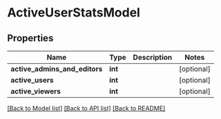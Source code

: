 # ActiveUserStatsModel

## Properties
Name | Type | Description | Notes
------------ | ------------- | ------------- | -------------
**active_admins_and_editors** | **int** |  | [optional] 
**active_users** | **int** |  | [optional] 
**active_viewers** | **int** |  | [optional] 

[[Back to Model list]](../README.md#documentation-for-models) [[Back to API list]](../README.md#documentation-for-api-endpoints) [[Back to README]](../README.md)


